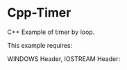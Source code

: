 # Cpp-Timer
C++ Example of timer by loop.

This example requires:

WINDOWS Header, IOSTREAM Header:
